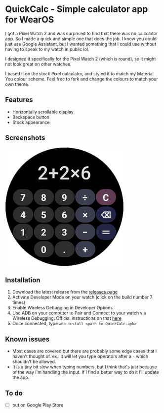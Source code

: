 # QuickCalc - Simple calculator app for WearOS

I got a Pixel Watch 2 and was surprised to find that there was no calculator app. So I made a quick and simple one that does the job. I know you could just use Google Assistant, but I wanted something that I could use without having to speak to my watch in public lol.

I designed it specifically for the Pixel Watch 2 (which is round), so it might not look great on other watches.

I based it on the stock Pixel calculator, and styled it to match my Material You colour scheme. Feel free to fork and change the colours to match your own theme.

## Features

- Horizontally scrollable display
- Backspace button
- Stock appearance

## Screenshots

![main interface](readme/Screenshot_20231111_123128.png)

## Installation

1. Download the latest release from the [releases page](releases)
2. Activate Developer Mode on your watch (click on the build number 7 times)
3. Enable Wireless Debugging in Developer Options
4. Use ADB on your computer to Pair and Connect to your watch via Wireless Debugging. Official instructions on that [here](https://developer.android.com/training/wearables/get-started/debugging)
5. Once connected, type `adb install <path to QuickCalc.apk>`

## Known issues

- Most cases are covered but there are probably some edge cases that I haven't thought of. ex.: it will let you type operators after a `-` which shouldn't be allowed.
- It is a tiny bit slow when typing numbers, but I think that's just because of the way I'm handling the input. If I find a better way to do it I'll update the app.

## To do

- [ ] put on Google Play Store
